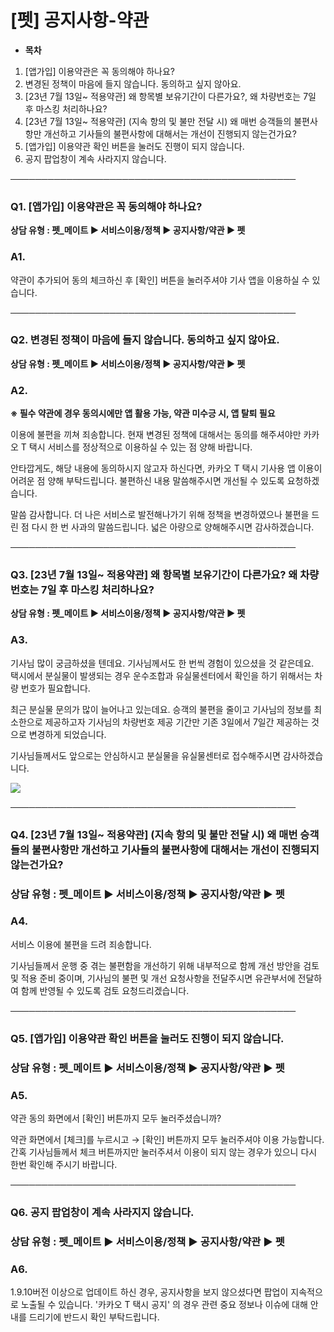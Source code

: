 # [펫] 공지사항-약관

* **목차**

1. [앱가입] 이용약관은 꼭 동의해야 하나요?
2. 변경된 정책이 마음에 들지 않습니다. 동의하고 싶지 않아요.
3. [23년 7월 13일~ 적용약관] 왜 항목별 보유기간이 다른가요?, 왜 차량번호는 7일 후 마스킹 처리하나요?
4. [23년 7월 13일~ 적용약관] (지속 항의 및 불만 전달 시) 왜 매번 승객들의 불편사항만 개선하고 기사들의 불편사항에 대해서는 개선이 진행되지 않는건가요?
5. [앱가입] 이용약관 확인 버튼을 눌러도 진행이 되지 않습니다.
6. 공지 팝업창이 계속 사라지지 않습니다.

──────────────────────────────────────────────

### **Q1. [앱가입] 이용약관은 꼭 동의해야 하나요?**

**상담 유형 : **펫\_메이트** ▶ 서비스이용/정책 ▶ 공지사항/약관 ▶ 펫**

### **A1.**

약관이 추가되어 동의 체크하신 후 [확인] 버튼을 눌러주셔야 기사 앱을 이용하실 수 있습니다.

──────────────────────────────────────────────

### **Q2. 변경된 정책이 마음에 들지 않습니다. 동의하고 싶지 않아요.**

**상담 유형 : **펫\_메이트** ▶ 서비스이용/정책 ▶ 공지사항/약관 ▶ 펫**

### **A2.**

**※ 필수 약관에 경우 동의시에만 앱 활용 가능, 약관 미수긍 시, 앱 탈퇴 필요**

이용에 불편을 끼쳐 죄송합니다. 현재 변경된 정책에 대해서는 동의를 해주셔야만 카카오 T 택시 서비스를 정상적으로 이용하실 수 있는 점 양해 바랍니다.

안타깝게도, 해당 내용에 동의하시지 않고자 하신다면, 카카오 T 택시 기사용 앱 이용이 어려운 점 양해 부탁드립니다. 불편하신 내용 말씀해주시면 개선될 수 있도록 요청하겠습니다.

말씀 감사합니다. 더 나은 서비스로 발전해나가기 위해 정책을 변경하였으나 불편을 드린 점 다시 한 번 사과의 말씀드립니다. 넓은 아량으로 양해해주시면 감사하겠습니다.

──────────────────────────────────────────────

### **Q3. [23년 7월 13일~ 적용약관] 왜 항목별 보유기간이 다른가요? 왜 차량번호는 7일 후 마스킹 처리하나요?**

**상담 유형 : **펫\_메이트** ▶ 서비스이용/정책 ▶ 공지사항/약관 ▶ 펫**

### **A3.**

기사님 많이 궁금하셨을 텐데요. 기사님께서도 한 번씩 경험이 있으셨을 것 같은데요.  
택시에서 분실물이 발생되는 경우 운수조합과 유실물센터에서 확인을 하기 위해서는 차량 번호가 필요합니다.

최근 분실물 문의가 많이 늘어나고 있는데요. 승객의 불편을 줄이고 기사님의 정보를 최소한으로 제공하고자 기사님의 차량번호 제공 기간만 기존 3일에서 7일간 제공하는 것으로 변경하게 되었습니다.

기사님들께서도 앞으로는 안심하시고 분실물을 유실물센터로 접수해주시면 감사하겠습니다.

![](https://kakaomobilitysupport.zendesk.com/hc/article_attachments/29875996467609)

──────────────────────────────────────────────

### **Q4. [23년 7월 13일~ 적용약관]** **(지속 항의 및 불만 전달 시) 왜 매번 승객들의 불편사항만 개선하고 기사들의 불편사항에 대해서는 개선이 진행되지 않는건가요?**

### **상담 유형 : **펫\_메이트** ▶ 서비스이용/정책 ▶ 공지사항/약관 ▶ 펫**

### **A4.**

서비스 이용에 불편을 드려 죄송합니다.

기사님들께서 운행 중 겪는 불편함을 개선하기 위해 내부적으로 함께 개선 방안을 검토 및 적용 준비 중이며, 기사님의 불편 및 개선 요청사항을 전달주시면 유관부서에 전달하여 함께 반영될 수 있도록 검토 요청드리겠습니다.

──────────────────────────────────────────────

### **Q5. [앱가입] 이용약관 확인 버튼을 눌러도 진행이 되지 않습니다.**

### **상담 유형 : **펫\_메이트** ▶ 서비스이용/정책 ▶ 공지사항/약관 ▶ 펫**

### **A5.**

약관 동의 화면에서 [확인] 버튼까지 모두 눌러주셨습니까?

약관 화면에서 [체크]를 누르시고 → [확인] 버튼까지 모두 눌러주셔야 이용 가능합니다.  
간혹 기사님들께서 체크 버튼까지만 눌러주셔서 이용이 되지 않는 경우가 있으니 다시 한번 확인해 주시기 바랍니다.

──────────────────────────────────────────────

### **Q6. 공지 팝업창이 계속 사라지지 않습니다.**

### **상담 유형 : **펫\_메이트** ▶ 서비스이용/정책 ▶ 공지사항/약관 ▶ 펫**

### **A6.**

1.9.10버전 이상으로 업데이트 하신 경우, 공지사항을 보지 않으셨다면 팝업이 지속적으로 노출될 수 있습니다. '카카오 T 택시 공지' 의 경우 관련 중요 정보나 이슈에 대해 안내를 드리기에 반드시 확인 부탁드립니다.